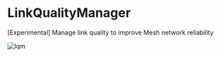 # LinkQualityManager
[Experimental] Manage link quality to improve Mesh network reliability

![lqm](https://user-images.githubusercontent.com/751258/165027086-67c152c3-1d33-4e0c-8531-c38a039db664.png)
